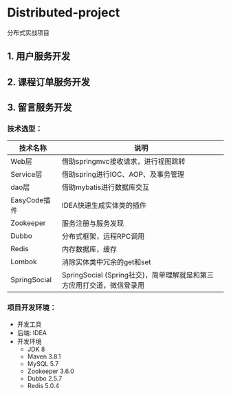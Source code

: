 # Distributed-project
分布式实战项目
## 1. 用户服务开发
## 2. 课程订单服务开发
## 3. 留言服务开发

### 技术选型：

| **技术名称** | **说明**                                                     |
| ------------ | ------------------------------------------------------------ |
| Web层        | 借助springmvc接收请求，进行视图跳转                          |
| Service层    | 借助spring进行IOC、AOP、及事务管理                           |
| dao层        | 借助mybatis进行数据库交互                                    |
| EasyCode插件 | IDEA快速生成实体类的插件                                     |
| Zookeeper    | 服务注册与服务发现                                           |
| Dubbo        | 分布式框架，远程RPC调用                                      |
| Redis        | 内存数据库，缓存                                             |
| Lombok       | 消除实体类中冗余的get和set                                   |
| SpringSocial | SpringSocial (Spring社交)，简单理解就是和第三方应用打交道，微信登录用 |

### **项目开发环境**：

-  开发工具
  - 后端: IDEA
- 开发环境
  - JDK 8
  - Maven 3.8.1
  - MySQL 5.7
  - Zookeeper 3.6.0
  - Dubbo 2.5.7
  - Redis 5.0.4
